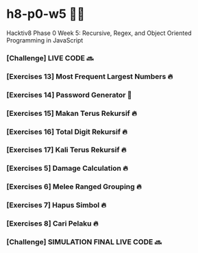 # h8-p0-w5 🦊📑
Hacktiv8 Phase 0 Week 5: Recursive, Regex, and Object Oriented Programming in JavaScript

### [Challenge] LIVE CODE 🔜
### [Exercises 13] Most Frequent Largest Numbers 🔥
### [Exercises 14] Password Generator 💯
### [Exercises 15] Makan Terus Rekursif 🔥
### [Exercises 16] Total Digit Rekursif 🔥
### [Exercises 17] Kali Terus Rekursif 🔥
### [Exercises 5] Damage Calculation 🔥
### [Exercises 6] Melee Ranged Grouping 🔥
### [Exercises 7] Hapus Simbol 🔥
### [Exercises 8] Cari Pelaku 🔥
### [Challenge] SIMULATION FINAL LIVE CODE 🔜
